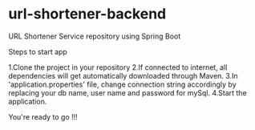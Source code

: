 # url-shortener-backend
URL Shortener Service repository using Spring Boot

Steps to start app

1.Clone the project in your repository
2.If connected to internet, all dependencies will get automatically downloaded through Maven.
3.In 'application.properties' file, change connection string accordingly by replacing your db name, user name and password for mySql.
4.Start the application. 

You're ready to go !!!
